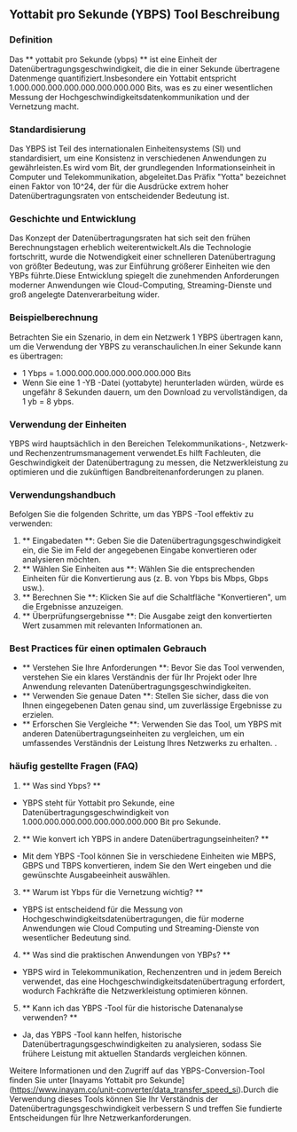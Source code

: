 ## Yottabit pro Sekunde (YBPS) Tool Beschreibung

### Definition
Das ** yottabit pro Sekunde (ybps) ** ist eine Einheit der Datenübertragungsgeschwindigkeit, die die in einer Sekunde übertragene Datenmenge quantifiziert.Insbesondere ein Yottabit entspricht 1.000.000.000.000.000.000.000.000 Bits, was es zu einer wesentlichen Messung der Hochgeschwindigkeitsdatenkommunikation und der Vernetzung macht.

### Standardisierung
Das YBPS ist Teil des internationalen Einheitensystems (SI) und standardisiert, um eine Konsistenz in verschiedenen Anwendungen zu gewährleisten.Es wird vom Bit, der grundlegenden Informationseinheit in Computer und Telekommunikation, abgeleitet.Das Präfix "Yotta" bezeichnet einen Faktor von 10^24, der für die Ausdrücke extrem hoher Datenübertragungsraten von entscheidender Bedeutung ist.

### Geschichte und Entwicklung
Das Konzept der Datenübertragungsraten hat sich seit den frühen Berechnungstagen erheblich weiterentwickelt.Als die Technologie fortschritt, wurde die Notwendigkeit einer schnelleren Datenübertragung von größter Bedeutung, was zur Einführung größerer Einheiten wie den YBPs führte.Diese Entwicklung spiegelt die zunehmenden Anforderungen moderner Anwendungen wie Cloud-Computing, Streaming-Dienste und groß angelegte Datenverarbeitung wider.

### Beispielberechnung
Betrachten Sie ein Szenario, in dem ein Netzwerk 1 YBPS übertragen kann, um die Verwendung der YBPS zu veranschaulichen.In einer Sekunde kann es übertragen:
- 1 Ybps = 1.000.000.000.000.000.000.000 Bits
- Wenn Sie eine 1 -YB -Datei (yottabyte) herunterladen würden, würde es ungefähr 8 Sekunden dauern, um den Download zu vervollständigen, da 1 yb = 8 ybps.

### Verwendung der Einheiten
YBPS wird hauptsächlich in den Bereichen Telekommunikations-, Netzwerk- und Rechenzentrumsmanagement verwendet.Es hilft Fachleuten, die Geschwindigkeit der Datenübertragung zu messen, die Netzwerkleistung zu optimieren und die zukünftigen Bandbreitenanforderungen zu planen.

### Verwendungshandbuch
Befolgen Sie die folgenden Schritte, um das YBPS -Tool effektiv zu verwenden:
1. ** Eingabedaten **: Geben Sie die Datenübertragungsgeschwindigkeit ein, die Sie im Feld der angegebenen Eingabe konvertieren oder analysieren möchten.
2. ** Wählen Sie Einheiten aus **: Wählen Sie die entsprechenden Einheiten für die Konvertierung aus (z. B. von Ybps bis Mbps, Gbps usw.).
3. ** Berechnen Sie **: Klicken Sie auf die Schaltfläche "Konvertieren", um die Ergebnisse anzuzeigen.
4. ** Überprüfungsergebnisse **: Die Ausgabe zeigt den konvertierten Wert zusammen mit relevanten Informationen an.

### Best Practices für einen optimalen Gebrauch
- ** Verstehen Sie Ihre Anforderungen **: Bevor Sie das Tool verwenden, verstehen Sie ein klares Verständnis der für Ihr Projekt oder Ihre Anwendung relevanten Datenübertragungsgeschwindigkeiten.
- ** Verwenden Sie genaue Daten **: Stellen Sie sicher, dass die von Ihnen eingegebenen Daten genau sind, um zuverlässige Ergebnisse zu erzielen.
- ** Erforschen Sie Vergleiche **: Verwenden Sie das Tool, um YBPS mit anderen Datenübertragungseinheiten zu vergleichen, um ein umfassendes Verständnis der Leistung Ihres Netzwerks zu erhalten.
.

### häufig gestellte Fragen (FAQ)

1. ** Was sind Ybps? **
- YBPS steht für Yottabit pro Sekunde, eine Datenübertragungsgeschwindigkeit von 1.000.000.000.000.000.000.000.000 Bit pro Sekunde.

2. ** Wie konvert ich YBPS in andere Datenübertragungseinheiten? **
- Mit dem YBPS -Tool können Sie in verschiedene Einheiten wie MBPS, GBPS und TBPS konvertieren, indem Sie den Wert eingeben und die gewünschte Ausgabeeinheit auswählen.

3. ** Warum ist Ybps für die Vernetzung wichtig? **
- YBPS ist entscheidend für die Messung von Hochgeschwindigkeitsdatenübertragungen, die für moderne Anwendungen wie Cloud Computing und Streaming-Dienste von wesentlicher Bedeutung sind.

4. ** Was sind die praktischen Anwendungen von YBPs? **
- YBPS wird in Telekommunikation, Rechenzentren und in jedem Bereich verwendet, das eine Hochgeschwindigkeitsdatenübertragung erfordert, wodurch Fachkräfte die Netzwerkleistung optimieren können.

5. ** Kann ich das YBPS -Tool für die historische Datenanalyse verwenden? **
- Ja, das YBPS -Tool kann helfen, historische Datenübertragungsgeschwindigkeiten zu analysieren, sodass Sie frühere Leistung mit aktuellen Standards vergleichen können.

Weitere Informationen und den Zugriff auf das YBPS-Conversion-Tool finden Sie unter [Inayams Yottabit pro Sekunde] (https://www.inayam.co/unit-converter/data_transfer_speed_si).Durch die Verwendung dieses Tools können Sie Ihr Verständnis der Datenübertragungsgeschwindigkeit verbessern S und treffen Sie fundierte Entscheidungen für Ihre Netzwerkanforderungen.